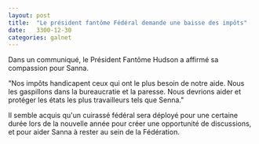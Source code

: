 ```yaml
---
layout: post
title:  "Le président fantôme Fédéral demande une baisse des impôts"
date:   3300-12-30
categories: galnet
---
```

Dans un communiqué, le Président Fantôme Hudson a affirmé sa compassion pour Sanna.

"Nos impôts handicapent ceux qui ont le plus besoin de notre aide. Nous les gaspillons dans la bureaucratie et la paresse. Nous devrions aider et protéger les états les plus travailleurs tels que Senna."

Il semble acquis qu'un cuirassé fédéral sera déployé pour une certaine durée lors de la nouvelle année pour créer une opportunité de discussions, et pour aider Sanna à rester au sein de la Fédération.
